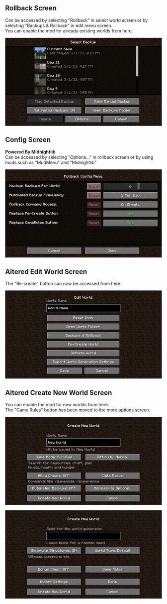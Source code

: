 ## Rollback Screen
Can be accessed by selecting "Rollback" in select world screen or by selecting "Backups & Rollback" in edit menu screen. <br>
You can enable the mod for already existing worlds from here.

![Rollback Screen](https://raw.githubusercontent.com/MehradN/Rollback/master/screenshots/RollbackScreen.png)

## Config Screen
**Powered By Midnightlib** <br>
Can be accessed by selecting "Options..." in rollback screen or by using mods such as "ModMenu" and "Midnightlib"

![Config Screen](https://raw.githubusercontent.com/MehradN/Rollback/master/screenshots/ConfigScreen.png)

## Altered Edit World Screen
The "Re-create" button can now be accessed from here.

![Altered Edit World Screen](https://raw.githubusercontent.com/MehradN/Rollback/master/screenshots/AlteredEditWorldScreen.png)

## Altered Create New World Screen
You can enable the mod for new worlds from here. <br>
The "Game Rules" button has been moved to the more options screen.

![Altered Create New World Screen Part 1](https://raw.githubusercontent.com/MehradN/Rollback/master/screenshots/AlteredCreateNewWorldScreenPart1.png)

![Altered Create New World Screen Part 2](https://raw.githubusercontent.com/MehradN/Rollback/master/screenshots/AlteredCreateNewWorldScreenPart2.png)
